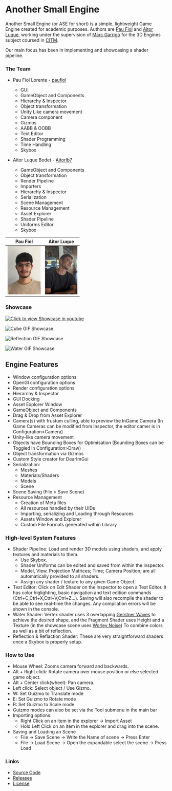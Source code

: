 # Another Small Engine

Another Small Engine (or ASE for short) is a simple, lightweight Game Engine created for academic purposes. Authors are [Pau Fiol](https://github.com/paufiol) and [Aitor Luque](https://github.com/Aitorlb7), working under the supervision of [Marc Garrigó](https://github.com/markitus18) for the 3D Engines subject coursed in [CITM](https://www.citm.upc.edu/).

Our main focus has been in implementing and showcasing a shader pipeline.

### The Team



- Pau Fiol Lorente - [paufiol](https://github.com/paufiol)
  - GUI
  - GameObject and Components
  - Hierarchy & Inspector
  - Object transformation
  - Unity Like camera movement
  - Camera component
  - Gizmos
  - AABB & OOBB
  - Text Editor
  - Shader Programming
  - Time Handling
  - Skybox
  
- Aitor Luque Bodet - [Aitorlb7](https://github.com/Aitorlb7)
  - GameObject and Components
  - Object transformation
  - Render Pipeline
  - Importers
  - Hierarchy & Inspector
  - Serialization
  - Scene Management
  - Resource Management
  - Asset Explorer
  - Shader Pipeline
  - Uniforms Editor
  - Skybox

Pau Fiol | Aitor Luque
-------------------------- | --------------------------
<img src="docs/Pau.jpeg" alt="Pau Fiol" height="150"> | <img src="docs/Aitor.jpeg" alt="Aitor Luque" height="150">


### Showcase

[![Click to view Showcase in youtube](https://img.youtube.com/vi/lEuZxUyy7ys/0.jpg)](https://youtu.be/lEuZxUyy7ys)

![Cube GIF Showcase](docs/cube_showcase.gif)

![Reflection GIF Showcase](docs/reflection_showcase.gif)

![Water GIF Showcase](docs/water_showcase.gif)

## Engine Features
* Window configuration options
* OpenGl configuration options
* Render configuration options
* Hierarchy & Inspector
* GUI Docking
* Asset Explorer Window
* GameObject and Components
* Drag & Drop from Asset Explorer
* Camera(s) with frustum culling, able to preview the InGame Camera (In Game Cameras can be modified from Inspector, the editor camer is in Configuration>Camera)
* Unity-like camera movement
* Objects have Bounding Boxes for Optimisation (Bounding Boxes can be Toggled in Configuration>Draw)
* Object transformation via Gizmos
* Custom Style creator for DearImGui
* Serialization:
   * Meshes
   * Materials/Shaders
   * Models
   * Scene
* Scene Saving (File > Save Scene)
* Resource Management
   * Creation of Meta files
   * All resources handled by their UIDs
   * Importing, serializing and Loading through Resources
   * Assets Window and Explorer
   * Custom File Formats generated within Library
   
### High-level System Features
* Shader Pipeline: Load and render 3D models using shaders, and apply textures and materials to them.
  * Use Skybox.
  * Shader Uniforms can be edited and saved from within the inspector.
  * Model, View, Projection Matrices; Time; Camera Position; are all automatically provided to all shaders. 
  * Assign any shader / texture to any given Game Object.
* Text Editor: Click on Edit Shader on the inspector to open a Text Editor. It has color higlighting, basic navigation and text edition commands (Ctrl+C,Ctrl+X,Ctrl+V,Ctrl+Z...). Saving will also recompile the shader to be able to see real-time the changes. Any compilation errors will be shown in the console.
* Water Shader: Vertex shader uses 3 overlapping [Gerstner Waves](https://en.wikipedia.org/wiki/Trochoidal_wave) to achieve the desired shape, and the Fragment Shader uses Height and a Texture (in the showcase scene uses [Worley Noise](https://en.wikipedia.org/wiki/Worley_noise)) To combine colors as well as a bit of reflection.
* Reflection & Reflaction Shader: These are very straightforward shaders once a Skybox is properly setup.

### How to Use
* Mouse Wheel: Zooms camera forward and backwards.
* Alt + Right click: Rotate camera over mouse position or else selected game object.
* Alt + Center click(wheel): Pan camera.
* Left click: Select object / Use Gizmo.
* W: Set Guizmo to Translate mode
* E: Set Guizmo to Rotate mode
* R: Set Guizmo to Scale mode
* Guizmo modes can also be set via the Tool submenu in the main bar
* Importing options:
  * Right Click on an item in the explorer -> Import Asset
  * Hold Left Click on an item in the explorer and drag into the scene.
* Saving and Loading an Scene
  * File -> Save Scene -> Write the Name of scene -> Press Enter
  * File -> Load Scene -> Open the expandable select the scene -> Press Load



### Links

- [Source Code](https://github.com/paufiol/AnotherSmallEngine)
- [Releases](https://github.com/paufiol/AnotherSmallEngine/releases)
- [License](https://github.com/paufiol/AnotherSmallEngine/blob/master/LICENSE.txt)
